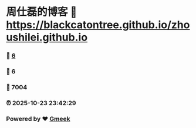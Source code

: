 # 周仕磊的博客 :link: https://blackcatontree.github.io/zhoushilei.github.io 
### :page_facing_up: [6](https://blackcatontree.github.io/zhoushilei.github.io/tag.html) 
### :speech_balloon: 6 
### :hibiscus: 7004 
### :alarm_clock: 2025-10-23 23:42:29 
### Powered by :heart: [Gmeek](https://github.com/Meekdai/Gmeek)
